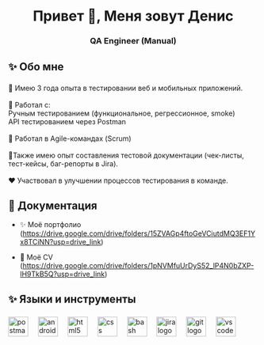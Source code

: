 <h1 align="center">Привет 👋, Меня зовут Денис</h1>
<h3 align="center">QA Engineer (Manual)</h3>

###

<h2 align="left">✨ Обо мне</h2>

###

<p align="left">🔭 Имею 3 года опыта в тестировании веб и мобильных приложений. <br><br>🤝 Работал с:  <br>Ручным тестированием (функциональное, регрессионное, smoke) <br>API тестированием через Postman<br><br>👯 Работал в Agile-командах (Scrum)<br><br>📃Также имею опыт составления тестовой документации (чек-листы, тест-кейсы, баг-репорты в Jira). <br><br>❤️ Участвовал в улучшении процессов тестирования в команде.</p>

###

<h2 align="left">💼 Документация </h2>

- ✨ Моё портфолио (https://drive.google.com/drive/folders/15ZVAGp4ftoGeVCiutdMQ3EF1Yx8TCiNN?usp=drive_link)

- 🌱 Моё CV (https://drive.google.com/drive/folders/1pNVMfuUrDyS52_lP4N0bZXP-lH9TkB5Q?usp=drive_link)

<p align="left">
</p>

###

<h2 align="left">✨ Языки и инструменты </h2>

###

<div align="left">
  <img src="https://cdn.simpleicons.org/postman/FF6C37" height="40" alt="postman logo"  />
  <img width="12" />
  <img src="https://cdn.jsdelivr.net/gh/devicons/devicon/icons/androidstudio/androidstudio-original.svg" height="40" alt="androidstudio logo"  />
  <img width="12" />
  <img src="https://cdn.jsdelivr.net/gh/devicons/devicon/icons/html5/html5-original.svg" height="40" alt="html5 logo"  />
  <img width="12" />
  <img src="https://cdn.jsdelivr.net/gh/devicons/devicon/icons/css3/css3-original.svg" height="40" alt="css logo"  />
  <img width="12" />
  <img src="https://cdn.jsdelivr.net/gh/devicons/devicon/icons/bash/bash-original.svg" height="40" alt="bash logo"  />
  <img width="12" />
  <img src="https://cdn.simpleicons.org/jira/0052CC" height="40" alt="jira logo"  />
  <img width="12" />
  <img src="https://cdn.simpleicons.org/git/F05032" height="40" alt="git logo"  />
  <img width="12" />
  <img src="https://cdn.jsdelivr.net/gh/devicons/devicon/icons/vscode/vscode-original.svg" height="40" alt="vscode logo"  />
</div>

###
